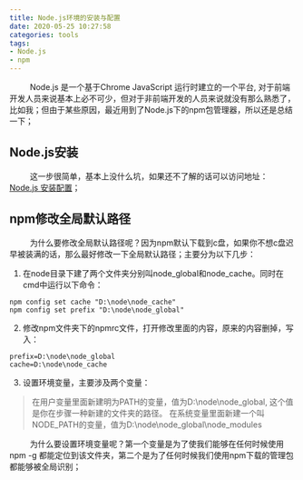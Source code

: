 ```yaml
---
title: Node.js环境的安装与配置
date: 2020-05-25 10:27:58
categories: tools
tags: 
- Node.js 
- npm
---
```

&emsp; &emsp; Node.js 是一个基于Chrome JavaScript 运行时建立的一个平台, 对于前端开发人员来说基本上必不可少，但对于非前端开发的人员来说就没有那么熟悉了，比如我；但由于某些原因，最近用到了Node.js下的npm包管理器，所以还是总结一下；

## Node.js安装

&emsp; &emsp; 这一步很简单，基本上没什么坑，如果还不了解的话可以访问地址：<a href = "https://www.runoob.com/nodejs/nodejs-install-setup.html">Node.js 安装配置</a>；

## npm修改全局默认路径

&emsp; &emsp; 为什么要修改全局默认路径呢？因为npm默认下载到c盘，如果你不想c盘迟早被装满的话，那么最好修改一下全局默认路径；主要分为以下几步：

1. 在node目录下建了两个文件夹分别叫node_global和node_cache。同时在cmd中运行以下命令：

``` 
npm config set cache "D:\node\node_cache"
npm config set prefix "D:\node\node_global"
```

2. 修改npm文件夹下的npmrc文件，打开修改里面的内容，原来的内容删掉，写入：

``` 
prefix=D:\node\node_global
cache=D:\node\node_cache
```

3. 设置环境变量，主要涉及两个变量：

> 在用户变量里面新建明为PATH的变量，值为D:\node\node_global, 这个值是你在步骤一种新建的文件夹的路径。
> 在系统变量里面新建一个叫NODE_PATH的变量，值为D:\node\node_global\node_modules

&emsp; &emsp; 为什么要设置环境变量呢？第一个变量是为了使我们能够在任何时候使用 npm -g 都能定位到该文件夹，第二个是为了任何时候我们使用npm下载的管理包都能够被全局识别；
